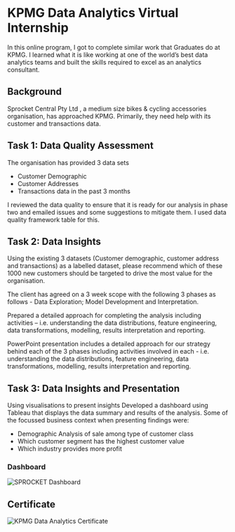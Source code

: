 # KPMG Data Analytics Virtual Internship
In this online program, I got to complete similar work that Graduates do at KPMG. I learned what it is like working at one of the world’s best data analytics teams and built the skills required to excel as an analytics consultant.

## Background

Sprocket Central Pty Ltd  , a medium size bikes & cycling accessories organisation, has approached KPMG. Primarily, they need help with its customer and transactions data. 

## Task 1: Data Quality Assessment
The organisation has provided 3 data sets
- Customer Demographic 
- Customer Addresses
- Transactions data in the past 3 months

I reviewed the data quality to ensure that it is ready for our analysis in phase two and emailed issues and some suggestions to mitigate them.
I used data quality framework table for this.

## Task 2: Data Insights
Using the existing 3 datasets (Customer demographic, customer address and transactions) as a labelled dataset, please recommend which of these 1000 new customers should be targeted to drive the most value for the organisation.

The client has agreed on a 3 week scope with the following 3 phases as follows - Data Exploration;  Model Development and Interpretation.

Prepared a detailed approach for completing the analysis including activities – i.e. understanding the data distributions, feature engineering, data transformations, modelling, results interpretation and reporting. 

PowerPoint presentation includes a detailed approach for our strategy behind each of the 3 phases including activities involved in each - i.e. understanding the data distributions, feature engineering, data transformations, modelling, results interpretation and reporting.

## Task 3: Data Insights and Presentation
Using visualisations to present insights
Developed a dashboard using Tableau that displays the data summary and results of the analysis. Some of the focussed business context when presenting findings were:

- Demographic Analysis of sale among type of customer class
- Which customer segment has the highest customer value
- Which industry provides more profit

### Dashboard
  ![SPROCKET Dashboard](https://github.com/Deepanshu-Gond/KPMG-Data-Analytics-Virtual-Internship/assets/77718765/d20ee5c1-1f06-4af3-9b5b-1b117b249356)


## Certificate
![KPMG Data Analytics Certificate](https://github.com/Deepanshu-Gond/KPMG-Data-Analytics-Virtual-Internship/assets/77718765/4b2cc412-7d8f-48a4-924b-0a02345004e5)


